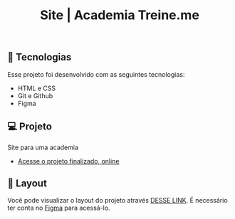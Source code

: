 <h1 align="center"> Site | Academia Treine.me </h1>
<br>

## 🚀 Tecnologias

Esse projeto foi desenvolvido com as seguintes tecnologias:

- HTML e CSS
- Git e Github
- Figma

## 💻 Projeto

Site para uma academia 

- [Acesse o projeto finalizado, online](https://guipardindev.github.io/academia-Treine.me/)

## 🔖 Layout
Você pode visualizar o layout do projeto através [DESSE LINK](https://www.figma.com/file/Np5eGIt8KloU95OqXp7nn5/Explorer-Projeto-02-Copy?fuid=1325863818905926832). É necessário ter conta no [Figma](https://figma.com) para acessá-lo. 